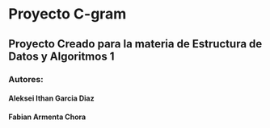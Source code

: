 # Proyecto C-gram

## Proyecto Creado para la materia de Estructura de Datos y Algoritmos 1 
### Autores:
#### Aleksei Ithan Garcia Diaz
#### Fabian Armenta Chora
